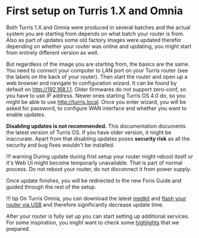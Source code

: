 # First setup on Turris 1.X and Omnia

Both Turris 1.X and Omnia were produced in several batches and the actual
system you are starting from depends on what batch your router is from. Also as
part of updates some old factory images were updated therefor depending on
whether your router was online and updating, you might start from entirely
different version as well.

But regardless of the image you are starting from, the basics are the same.
You need to connect your computer to LAN port on your Turris router (see the
labels on the back of your router). Then start the router and open up a web browser and
navigate to configuration wizard. It can be found by default on
<http://192.168.1.1>. Older firmwares do not support zero-conf, so you have to
use IP address. Newer ones starting Turris OS 4.0 do, so you might be able to
use <http://turris.local>. Once you enter wizard, you will be asked for
password, to configure WAN interface and whether you want to enable updates.

**Disabling updates is not recommended.** This documentation documents the
latest version of Turris OS. If you have older version, it might be inaccurate.
Apart from that disabling updates poses **security risk** as all the security
and bug fixes wouldn't be installed.

!!! warning
    During update during frist setup your router might reboot itself or it's
    Web UI might become temporarly unavailable. That is part of normal process.
    Do not reboot your router, do not disconnect it from power supply.

Once update finishes, you will be redirected to the new Foris Guide and guided
through the rest of the setup.

!!! tip
    On Turris Omnia, you can download the latest [medkit](https://repo.turris.cz/hbs/medkit/omnia-medkit-latest.tar.gz) and [flash your router
    via USB](../../hw/omnia/rescue_modes.md#re-flash-router) and therefore
    significantly decrease update time.

After your router is fully set up you can start setting up additional services.
For some inspiration, you might want to check some
[highlights](../highlights.md) that we prepared.
